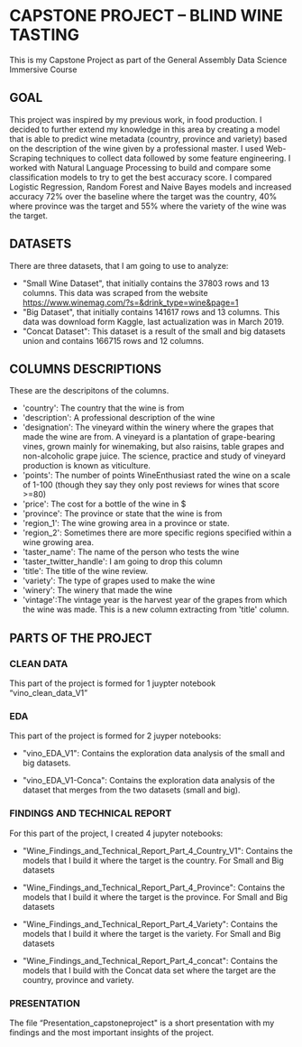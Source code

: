 # CAPSTONE PROJECT – BLIND WINE TASTING 

This is my Capstone Project as part of the General Assembly Data Science Immersive Course

## GOAL

This project was inspired by my previous work, in food production. I decided to further extend my knowledge in this area by creating a model that is able to predict wine metadata (country, province and variety) based on the description of the wine given by a professional master. I used Web-Scraping techniques to collect data followed by some feature engineering. I worked with Natural Language Processing to build and compare some classification models to try to get the best accuracy score. I compared Logistic Regression, Random Forest and Naive Bayes models and increased accuracy 72% over the baseline where the target was the country, 40% where province was the target and 55% where the variety of the wine was the target. 



## DATASETS

There are three datasets, that I am going to use to analyze:

- "Small Wine Dataset", that initially contains the 37803 rows and 13 columns. This data was scraped from the website https://www.winemag.com/?s=&drink_type=wine&page=1
- "Big Dataset", that initially contains 141617 rows and 13 columns. This data was download form Kaggle, last actualization was in March 2019.
- "Concat Dataset": This dataset is a result of the small and big datasets union and contains 166715 rows and 12 columns.



## COLUMNS DESCRIPTIONS

These are the descripitons of the columns.

- 'country': The country that the wine is from
- 'description': A professional description of the wine
- 'designation': The vineyard within the winery where the grapes that made the wine are from. A vineyard is a plantation of grape-bearing vines, grown mainly for winemaking, but also raisins, table grapes and non-alcoholic grape juice. The science, practice and study of vineyard production is known as viticulture.
- 'points': The number of points WineEnthusiast rated the wine on a scale of 1-100 (though they say they only post reviews for wines that score >=80)
- 'price': The cost for a bottle of the wine in $
- 'province': The province or state that the wine is from
- 'region_1': The wine growing area in a province or state.
- 'region_2': Sometimes there are more specific regions specified within a wine growing area.
- 'taster_name': The name of the person who tests the wine
- 'taster_twitter_handle': I am going to drop this column
- 'title': The title of the wine review.
- 'variety': The type of grapes used to make the wine
- 'winery': The winery that made the wine
- 'vintage':The vintage year is the harvest year of the grapes from which the wine was made. This is a new column extracting from 'title' column.

## PARTS OF THE PROJECT

### CLEAN DATA

This part of the project is formed for 1 juypter notebook “vino_clean_data_V1”



### EDA

This part of the project is formed for 2 juyper notebooks:

- "vino_EDA_V1": Contains the exploration data analysis of the small and big datasets.

- "vino_EDA_V1-Conca": Contains the exploration data analysis of the dataset that merges from the two datasets (small and big).



### FINDINGS AND TECHNICAL REPORT

For this part of the project, I created 4 jupyter notebooks:

- "Wine_Findings_and_Technical_Report_Part_4_Country_V1": Contains the models that I build it where the target is the country. For Small and Big datasets

- "Wine_Findings_and_Technical_Report_Part_4_Province": Contains the models that I build it where the target is the province. For Small and Big datasets

- "Wine_Findings_and_Technical_Report_Part_4_Variety": Contains the models that I build it where the target is the variety. For Small and Big datasets

- "Wine_Findings_and_Technical_Report_Part_4_concat": Contains the models that I build with the Concat data set where the target are the country, province and variety.

### PRESENTATION

The file “Presentation_capstoneproject" is a short presentation with my findings and the most important insights of the project. 



